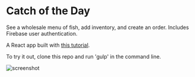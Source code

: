 # Catch of the Day
See a wholesale menu of fish, add inventory, and create an order. Includes Firebase user authentication.

A React app built with [this tutorial](https://reactforbeginners.com/).

To try it out, clone this repo and run 'gulp' in the command line.

![screenshot](http://s32.postimg.org/jiga8xmjp/Screen_Shot_2016_05_01_at_5_47_18_PM.png)
